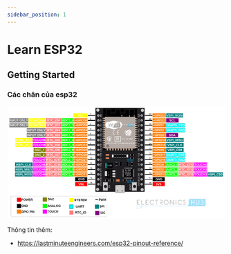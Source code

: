 ```yaml
---
sidebar_position: 1
---
```


# Learn ESP32

## Getting Started

### Các chân của esp32

![ESP32 pinout](./img/ESP32-Pinout-1.jpg)

Thông tin thêm:
- https://lastminuteengineers.com/esp32-pinout-reference/
